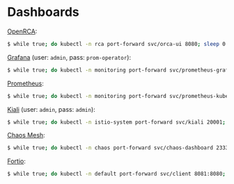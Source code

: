 # Dashboards

[OpenRCA](http://localhost:8080):

```bash
$ while true; do kubectl -n rca port-forward svc/orca-ui 8080; sleep 0.1; done
```

[Grafana](http://localhost:3000) (user: `admin`, pass: `prom-operator`):

```bash
$ while true; do kubectl -n monitoring port-forward svc/prometheus-grafana 3000:80; sleep 0.1; done
```

[Prometheus](http://localhost:9090):

```bash
$ while true; do kubectl -n monitoring port-forward svc/prometheus-kube-prometheus-prometheus 9090; sleep 0.1; done
```

[Kiali](http://localhost:20001) (user: `admin`, pass: `admin`):

```bash
$ while true; do kubectl -n istio-system port-forward svc/kiali 20001; sleep 0.1; done
```

[Chaos Mesh](http://localhost:2333):

```bash
$ while true; do kubectl -n chaos port-forward svc/chaos-dashboard 2333; sleep 0.1; done
```

[Fortio](http://localhost:8081/fortio):

```bash
$ while true; do kubectl -n default port-forward svc/client 8081:8080; sleep 0.1; done
```
